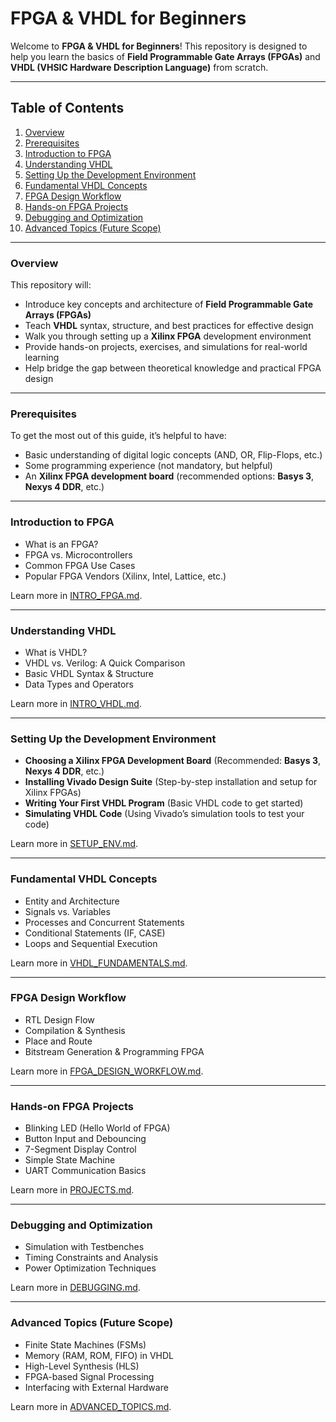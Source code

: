 # FPGA & VHDL for Beginners

Welcome to **FPGA & VHDL for Beginners**! This repository is designed to help you learn the basics of **Field Programmable Gate Arrays (FPGAs)** and **VHDL (VHSIC Hardware Description Language)** from scratch.

---

## Table of Contents

1. [Overview](#overview)
2. [Prerequisites](#prerequisites)
3. [Introduction to FPGA](#introduction-to-fpga)
4. [Understanding VHDL](#understanding-vhdl)
5. [Setting Up the Development Environment](#setting-up-the-development-environment)
6. [Fundamental VHDL Concepts](#fundamental-vhdl-concepts)
7. [FPGA Design Workflow](#fpga-design-workflow)
8. [Hands-on FPGA Projects](#hands-on-fpga-projects)
9. [Debugging and Optimization](#debugging-and-optimization)
10. [Advanced Topics (Future Scope)](#advanced-topics-future-scope)

---

### Overview

This repository will:
- Introduce key concepts and architecture of **Field Programmable Gate Arrays (FPGAs)**
- Teach **VHDL** syntax, structure, and best practices for effective design
- Walk you through setting up a **Xilinx FPGA** development environment
- Provide hands-on projects, exercises, and simulations for real-world learning
- Help bridge the gap between theoretical knowledge and practical FPGA design

---

### Prerequisites

To get the most out of this guide, it’s helpful to have:
- Basic understanding of digital logic concepts (AND, OR, Flip-Flops, etc.)
- Some programming experience (not mandatory, but helpful)
- An **Xilinx FPGA development board** (recommended options: **Basys 3**, **Nexys 4 DDR**, etc.)

---

### Introduction to FPGA

- What is an FPGA?
- FPGA vs. Microcontrollers
- Common FPGA Use Cases
- Popular FPGA Vendors (Xilinx, Intel, Lattice, etc.)

Learn more in [INTRO_FPGA.md](intro_fpga.md).

---

### Understanding VHDL

- What is VHDL?
- VHDL vs. Verilog: A Quick Comparison
- Basic VHDL Syntax & Structure
- Data Types and Operators

Learn more in [INTRO_VHDL.md](intro_vhdl.md).

---

### Setting Up the Development Environment

- **Choosing a Xilinx FPGA Development Board** (Recommended: **Basys 3**, **Nexys 4 DDR**, etc.)
- **Installing Vivado Design Suite** (Step-by-step installation and setup for Xilinx FPGAs)
- **Writing Your First VHDL Program** (Basic VHDL code to get started)
- **Simulating VHDL Code** (Using Vivado’s simulation tools to test your code)

Learn more in [SETUP_ENV.md](setup_env.md).

---

### Fundamental VHDL Concepts

- Entity and Architecture
- Signals vs. Variables
- Processes and Concurrent Statements
- Conditional Statements (IF, CASE)
- Loops and Sequential Execution

Learn more in [VHDL_FUNDAMENTALS.md](vhdl_fundamentals.md).

---

### FPGA Design Workflow

- RTL Design Flow
- Compilation & Synthesis
- Place and Route
- Bitstream Generation & Programming FPGA

Learn more in [FPGA_DESIGN_WORKFLOW.md](fpga_design_workflow.md).

---

### Hands-on FPGA Projects

- Blinking LED (Hello World of FPGA)
- Button Input and Debouncing
- 7-Segment Display Control
- Simple State Machine
- UART Communication Basics

Learn more in [PROJECTS.md](projects.md).

---

### Debugging and Optimization

- Simulation with Testbenches
- Timing Constraints and Analysis
- Power Optimization Techniques

Learn more in [DEBUGGING.md](debugging.md).

---

### Advanced Topics (Future Scope)

- Finite State Machines (FSMs)
- Memory (RAM, ROM, FIFO) in VHDL
- High-Level Synthesis (HLS)
- FPGA-based Signal Processing
- Interfacing with External Hardware

Learn more in [ADVANCED_TOPICS.md](advanced_topics.md).

